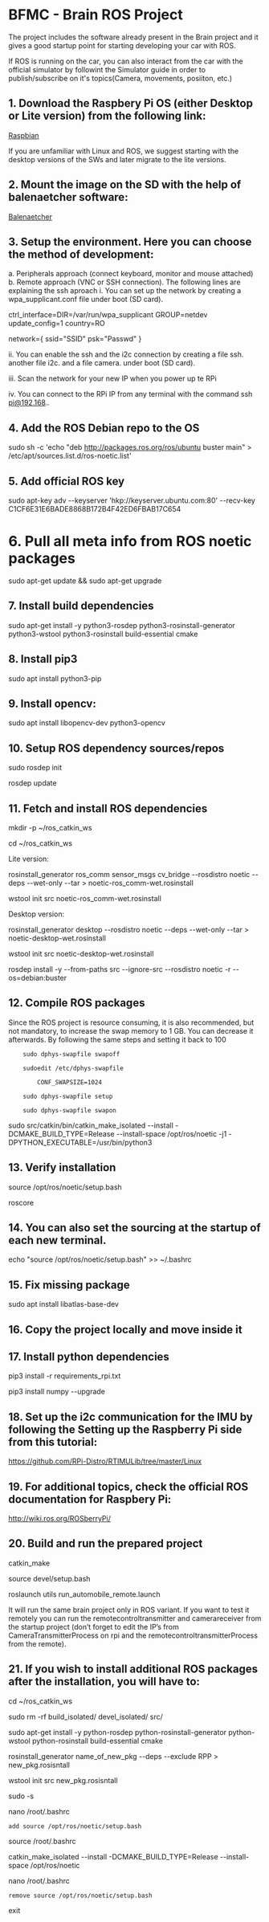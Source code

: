 # BFMC - Brain ROS Project

The project includes the software already present in the Brain project and it gives a good startup point for starting developing your car with ROS. 

If ROS is running on the car, you can also interact from the car with the official simulator by followint the Simulator guide in order to
publish/subscribe on it's topics(Camera, movements, posiiton, etc.)

## 1. Download the Raspbery Pi OS  (either Desktop or Lite version) from the following link: 
[Raspbian](https://www.raspberrypi.org/software/operating-systems/) 

If you are unfamiliar with Linux and ROS, we suggest starting with the desktop versions of the SWs and later migrate to the lite versions. 

## 2. Mount the image on the SD with the help of balenaetcher software:

[Balenaetcher](https://www.balena.io/etcher/) 

## 3. Setup the environment. Here you can choose the method of development:
a. Peripherals approach (connect keyboard, monitor and mouse attached) 
b. Remote approach (VNC or SSH connection). The following lines are explaining the ssh aproach
i. You can set up the network by creating a wpa_supplicant.conf file under boot (SD card).

ctrl_interface=DIR=/var/run/wpa_supplicant GROUP=netdev
update_config=1
country=RO

network={
        ssid="SSID"
        psk="Passwd"
}

ii.	You can enable the ssh and the i2c connection by creating a file ssh. another file i2c. and a file camera. under boot (SD card).

iii.	Scan the network for your new IP when you power up te RPi

iv.	You can connect to the RPi IP from any terminal with the command ssh pi@192.168.*.* 


## 4. Add the ROS Debian repo to the OS
sudo sh -c 'echo "deb http://packages.ros.org/ros/ubuntu buster main" > /etc/apt/sources.list.d/ros-noetic.list'


## 5. Add official ROS key
sudo apt-key adv --keyserver 'hkp://keyserver.ubuntu.com:80' --recv-key C1CF6E31E6BADE8868B172B4F42ED6FBAB17C654

# 6. Pull all meta info from ROS noetic packages
sudo apt-get update && sudo apt-get upgrade

## 7. Install build dependencies
sudo apt-get install -y python3-rosdep python3-rosinstall-generator python3-wstool python3-rosinstall build-essential cmake

## 8. Install pip3
sudo apt install python3-pip

## 9. Install opencv:
sudo apt install libopencv-dev python3-opencv

## 10. Setup ROS dependency sources/repos
sudo rosdep init 

rosdep update


## 11. Fetch and install ROS dependencies
mkdir -p ~/ros_catkin_ws

cd ~/ros_catkin_ws

Lite version:

rosinstall_generator ros_comm sensor_msgs cv_bridge --rosdistro noetic --deps --wet-only --tar > noetic-ros_comm-wet.rosinstall 

wstool init src noetic-ros_comm-wet.rosinstall


Desktop version:

rosinstall_generator desktop --rosdistro noetic --deps --wet-only --tar > noetic-desktop-wet.rosinstall 

wstool init src noetic-desktop-wet.rosinstall



rosdep install -y --from-paths src --ignore-src --rosdistro noetic -r --os=debian:buster


## 12. Compile ROS packages
Since the ROS project is resource consuming, it is also recommended, but not mandatory, to increase the swap memory to 1 GB. You can decrease it afterwards. By following the same steps and setting it back to 100

		sudo dphys-swapfile swapoff

		sudoedit /etc/dphys-swapfile

			CONF_SWAPSIZE=1024

		sudo dphys-swapfile setup

		sudo dphys-swapfile swapon

sudo src/catkin/bin/catkin_make_isolated --install -DCMAKE_BUILD_TYPE=Release --install-space /opt/ros/noetic -j1 -DPYTHON_EXECUTABLE=/usr/bin/python3


## 13. Verify installation
source /opt/ros/noetic/setup.bash

roscore

## 14. You can also set the sourcing at the startup of each new terminal.
echo "source /opt/ros/noetic/setup.bash" >> ~/.bashrc

## 15. Fix missing package
sudo apt install libatlas-base-dev

## 16. Copy the project locally and move inside it

## 17. Install python dependencies
pip3 install -r requirements_rpi.txt

pip3 install numpy --upgrade

## 18. Set up the i2c communication for the IMU by following the Setting up the Raspberry Pi side from this tutorial: 
https://github.com/RPi-Distro/RTIMULib/tree/master/Linux 

## 19. For additional topics, check the official ROS documentation for Raspbery Pi: 
http://wiki.ros.org/ROSberryPi/

## 20. Build and run the prepared project
catkin_make

source devel/setup.bash

roslaunch utils run_automobile_remote.launch

It will run the same brain project only in ROS variant. If you want to test it remotely you can run the remotecontroltransmitter and camerareceiver from the startup project (don’t forget to edit the IP’s from CameraTransmitterProcess on rpi and the remotecontroltransmitterProcess from the remote).


## 21. If you wish to install additional ROS packages after the installation, you will have to:
cd ~/ros_catkin_ws

sudo rm -rf build_isolated/ devel_isolated/ src/

sudo apt-get install -y python-rosdep python-rosinstall-generator python-wstool python-rosinstall build-essential cmake

rosinstall_generator name_of_new_pkg --deps --exclude RPP > new_pkg.rosisntall

wstool init src new_pkg.rosisntall

sudo -s

nano /root/.bashrc

	add source /opt/ros/noetic/setup.bash

source /root/.bashrc

catkin_make_isolated --install -DCMAKE_BUILD_TYPE=Release  --install-space /opt/ros/noetic

nano /root/.bashrc

	remove source /opt/ros/noetic/setup.bash

exit
